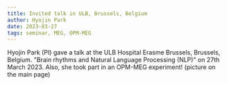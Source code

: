 ```yaml
---
title: Invited talk in ULB, Brussels, Belgium
author: Hyojin Park
date: 2023-03-27
tags: seminar, MEG, OPM-MEG
---
```


Hyojin Park (PI) gave a talk at the ULB Hospital Erasme Brussels, Brussels, Belgium. "Brain rhythms and Natural Language Processing (NLP)" on 27th March 2023.
Also, she took part in an OPM-MEG experiment! (picture on the main page)
